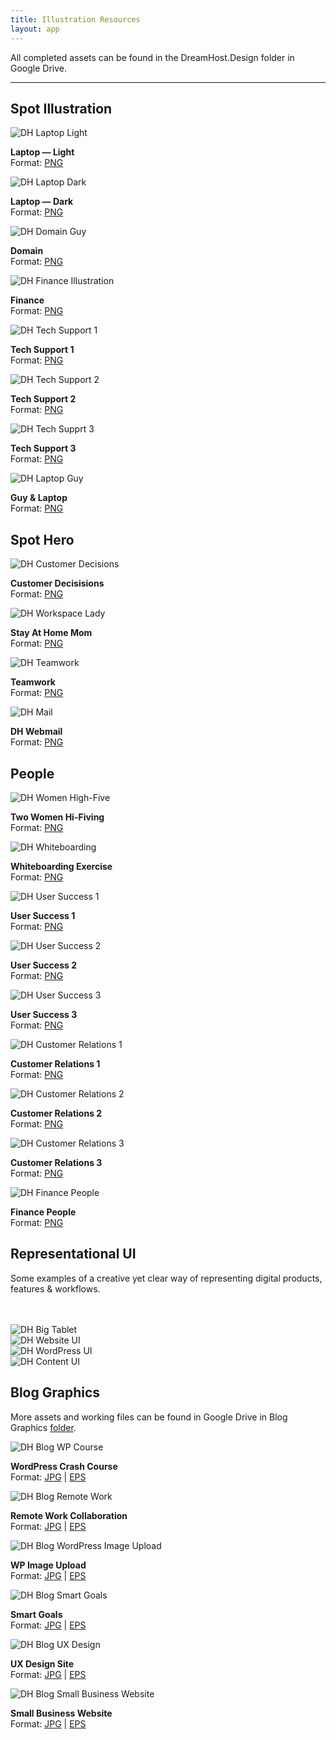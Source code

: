 ```yaml
---
title: Illustration Resources
layout: app
---
```


<p class="t-2">All completed assets can be found in the DreamHost.Design folder in Google Drive.</p>

<hr />

<div class="container p-0">
	<h2 class="m-bottom-2">Spot Illustration</h2>
	<div class="row">
		<div class="col-12 col-md-3">
			<img class="m-bottom-0 p-bottom-0" src="{{site.baseurl}}/assets/images/illustration/resource/spot/v2/2x/laptop-light@2x.png" alt="DH Laptop Light" />
			<p class="p-2 bg-c-g100 t-center"><strong>Laptop — Light</strong><br /> Format: <a href="{{site.baseurl}}/assets/images/illustration/resource/spot/v2/2x/laptop-light@2x.png" download>PNG</a></p>
		</div>
		<div class="col-12 col-md-3">
			<img class="m-bottom-0 p-bottom-0" src="{{site.baseurl}}/assets/images/illustration/resource/spot/v2/2x/laptop-dark@2x.png" alt="DH Laptop Dark" />
			<p class="p-2 bg-c-g100 t-center"><strong>Laptop — Dark</strong><br /> Format: <a href="{{site.baseurl}}/assets/images/illustration/resource/spot/v2/2x/laptop-dark@2x.png" download>PNG</a></p>
		</div>
		<div class="col-12 col-md-3">
			<img class="m-bottom-0 p-bottom-0" src="{{site.baseurl}}/assets/images/illustration/resource/spot/v2/2x/spot_illo-domain@2x.png" alt="DH Domain Guy" />
			<p class="p-2 bg-c-g100 t-center"><strong>Domain</strong><br /> Format: <a href="{{site.baseurl}}/assets/images/illustration/resource/spot/v2/2x/spot_illo-domain@2x.png" download>PNG</a></p>
		</div>
		<div class="col-12 col-md-3">
			<img class="m-bottom-0 p-bottom-0" src="{{site.baseurl}}/assets/images/illustration/resource/spot/v2/2x/spot_illo-finance@2x.png" alt="DH Finance Illustration" />
			<p class="p-2 bg-c-g100 t-center"><strong>Finance</strong><br /> Format: <a href="{{site.baseurl}}/assets/images/illustration/resource/spot/v2/2x/spot_illo-finance@2x.png" download>PNG</a></p>
		</div>
		<div class="col-12 col-md-3">
			<img class="m-bottom-0 p-bottom-0" src="{{site.baseurl}}/assets/images/illustration/resource/spot/v2/2x/spot_illo-tech-support-1@2x.png" alt="DH Tech Support 1" />
			<p class="p-2 bg-c-g100 t-center"><strong>Tech Support 1</strong><br /> Format: <a href="{{site.baseurl}}/assets/images/illustration/resource/spot/v2/2x/spot_illo-tech-support-1@2x.png" download>PNG</a></p>
		</div>
		<div class="col-12 col-md-3">
			<img class="m-bottom-0 p-bottom-0" src="{{site.baseurl}}/assets/images/illustration/resource/spot/v2/2x/spot_illo-tech-support-2@2x.png" alt="DH Tech Support 2" />
			<p class="p-2 bg-c-g100 t-center"><strong>Tech Support 2</strong><br /> Format: <a href="{{site.baseurl}}/assets/images/illustration/resource/spot/v2/2x/spot_illo-tech-support-2@2x.png" download>PNG</a></p>
		</div>
		<div class="col-12 col-md-3">
			<img class="m-bottom-0 p-bottom-0" src="{{site.baseurl}}/assets/images/illustration/resource/spot/v2/2x/spot_illo-tech-support-3@2x.png" alt="DH Tech Supprt 3" />
			<p class="p-2 bg-c-g100 t-center"><strong>Tech Support 3</strong><br /> Format: <a href="{{site.baseurl}}/assets/images/illustration/resource/spot/v2/2x/spot_illo-tech-support-3@2x.png" download>PNG</a></p>
		</div>
		<div class="col-12 col-md-3">
			<img class="m-bottom-0 p-bottom-0" src="{{site.baseurl}}/assets/images/illustration/resource/spot/v2/2x/spot_illo-guy-computer@2x.png" alt="DH Laptop Guy" />
			<p class="p-2 bg-c-g100 t-center"><strong>Guy &amp; Laptop</strong><br /> Format: <a href="{{site.baseurl}}/assets/images/illustration/resource/spot/v2/2x/spot_illo-guy-computer@2x.png" download>PNG</a></p>
	</div>
</div>

<div class="container p-0">
	<h2 class="m-top-4 m-bottom-2">Spot Hero</h2>
	<div class="row">
		<div class="col-12 col-md-6">
			<img class="m-bottom-0 p-bottom-0" src="{{site.baseurl}}/assets/images/illustration/resource/spot/v2/2x/spot_illo-woman-decisions@2x.png" alt="DH Customer Decisions" />
			<p class="p-2 bg-c-g100 t-center"><strong>Customer Decisisions</strong><br /> Format: <a href="{{site.baseurl}}/assets/images/illustration/resource/spot/v2/2x/spot_illo-woman-decisions@2x.png" download>PNG</a></p>
		</div>
		<div class="col-12 col-md-6">
			<img class="m-bottom-0 p-bottom-0" src="{{site.baseurl}}/assets/images/illustration/resource/spot/v2/2x/spot_illo-mom_affiliates@2x.png" alt="DH Workspace Lady" />
			<p class="p-2 bg-c-g100 t-center"><strong>Stay At Home Mom</strong><br /> Format: <a href="{{site.baseurl}}/assets/images/illustration/resource/spot/v2/2x/spot_illo-mom_affiliates@2x.png" download>PNG</a></p>
		</div>
		<div class="col-12 col-md-6">
			<img class="m-bottom-0 p-bottom-0" src="{{site.baseurl}}/assets/images/illustration/resource/spot/v2/2x/spot_illo-people-group_hifiving@2x.png" alt="DH Teamwork" />
			<p class="p-2 bg-c-g100 t-center"><strong>Teamwork</strong><br /> Format: <a href="{{site.baseurl}}/assets/images/illustration/resource/spot/v2/2x/spot_illo-people-group_hifiving@2x.png" download>PNG</a></p>
		</div>
		<div class="col-12 col-md-6">
			<img class="m-bottom-0 p-bottom-0" src="{{site.baseurl}}/assets/images/illustration/resource/spot/v2/1x/spot-hero-email.png" alt="DH Mail" />
			<p class="p-2 bg-c-g100 t-center"><strong>DH Webmail</strong><br /> Format: <a href="{{site.baseurl}}/assets/images/illustration/resource/spot/v2/1x/spot-hero-email.png" download>PNG</a></p>
		</div>
	</div>
</div>

<div class="container p-0">
	<h2 class="m-top-4 m-bottom-2">People</h2>
	<div class="row">
		<div class="col-12 col-md-4">
			<img class="m-bottom-0 p-bottom-0" src="{{site.baseurl}}/assets/images/illustration/resource/spot/v2/2x/spot_illo-people-girls_hi-fiving@2x.png" alt="DH Women High-Five" />
			<p class="p-2 bg-c-g100 t-center"><strong>Two Women Hi-Fiving</strong><br /> Format: <a href="{{site.baseurl}}/assets/images/illustration/resource/spot/v2/2x/spot_illo-people-girls_hi-fiving@2x.png" download>PNG</a></p>
		</div>
		<div class="col-12 col-md-4">
			<img class="m-bottom-0 p-bottom-0" src="{{site.baseurl}}/assets/images/illustration/resource/spot/v2/2x/spot_illo-people-whiteboarding@2x.png" alt="DH Whiteboarding" />
			<p class="p-2 bg-c-g100 t-center"><strong>Whiteboarding Exercise</strong><br /> Format: <a href="{{site.baseurl}}/assets/images/illustration/resource/spot/v2/2x/spot_illo-people-whiteboarding@2x.png" download>PNG</a></p>
		</div>
		<div class="col-12 col-md-4">
			<img class="m-bottom-0 p-bottom-0" src="{{site.baseurl}}/assets/images/illustration/resource/spot/v2/2x/spot_illo-people-success_2@2x.png" alt="DH User Success 1" />
			<p class="p-2 bg-c-g100 t-center"><strong>User Success 1</strong><br /> Format: <a href="{{site.baseurl}}/assets/images/illustration/resource/spot/v2/2x/spot_illo-people-success_2@2x.png" download>PNG</a></p>
		</div>
		<div class="col-12 col-md-4">
			<img class="m-bottom-0 p-bottom-0" src="{{site.baseurl}}/assets/images/illustration/resource/spot/v2/2x/spot_illo-people-success_3@2x.png" alt="DH User Success 2" />
			<p class="p-2 bg-c-g100 t-center"><strong>User Success 2</strong><br /> Format: <a href="{{site.baseurl}}/assets/images/illustration/resource/spot/v2/2x/spot_illo-people-success_3@2x.png" download>PNG</a></p>
		</div>
		<div class="col-12 col-md-4">
			<img class="m-bottom-0 p-bottom-0" src="{{site.baseurl}}/assets/images/illustration/resource/spot/v2/2x/spot_illo-people-success_1@2x.png" alt="DH User Success 3" />
			<p class="p-2 bg-c-g100 t-center"><strong>User Success 3</strong><br /> Format: <a href="{{site.baseurl}}/assets/images/illustration/resource/spot/v2/2x/spot_illo-people-success_1@2x.png" download>PNG</a></p>
		</div>
		<div class="col-12 col-md-4">
			<img class="m-bottom-0 p-bottom-0" src="{{site.baseurl}}/assets/images/illustration/resource/spot/v2/2x/spot_illo-people-quality_assurance_3@2x.png" alt="DH Customer Relations 1" />
			<p class="p-2 bg-c-g100 t-center"><strong>Customer Relations 1</strong><br /> Format: <a href="{{site.baseurl}}/assets/images/illustration/resource/spot/v2/2x/spot_illo-people-quality_assurance_3@2x.png" download>PNG</a></p>
		</div>
		<div class="col-12 col-md-4">
			<img class="m-bottom-0 p-bottom-0" src="{{site.baseurl}}/assets/images/illustration/resource/spot/v2/2x/spot_illo-people-quality_assurance_2@2x.png" alt="DH Customer Relations 2" />
			<p class="p-2 bg-c-g100 t-center"><strong>Customer Relations 2</strong><br /> Format: <a href="{{site.baseurl}}/assets/images/illustration/resource/spot/v2/2x/spot_illo-people-quality_assurance_2@2x.png" download>PNG</a></p>
		</div>
		<div class="col-12 col-md-4">
			<img class="m-bottom-0 p-bottom-0" src="{{site.baseurl}}/assets/images/illustration/resource/spot/v2/2x/spot_illo-people-quality_assurance@2x.png" alt="DH Customer Relations 3" />
			<p class="p-2 bg-c-g100 t-center"><strong>Customer Relations 3</strong><br /> Format: <a href="{{site.baseurl}}/assets/images/illustration/resource/spot/v2/2x/spot_illo-people-quality_assurance@2x.png" download>PNG</a></p>
		</div>
		<div class="col-12 col-md-4">
			<img class="m-bottom-0 p-bottom-0" src="{{site.baseurl}}/assets/images/illustration/resource/spot/v2/1x/spot-illo-people-finance.png" alt="DH Finance People" />
			<p class="p-2 bg-c-g100 t-center"><strong>Finance People</strong><br /> Format: <a href="{{site.baseurl}}/assets/images/illustration/resource/spot/v2/1x/spot-illo-people-finance.png" download>PNG</a></p>
		</div>
	</div>
</div>

<div class="container p-0">
		<h2 class="m-top-4 m-bottom-2">Representational UI</h2>
		<p>Some examples of a creative yet clear way of representing digital products, features & workflows. </p>
		<br /> <br />
	<div class="row">
		<div class="col-12 col-md-6">
			<img class="m-bottom-0 p-bottom-0" src="{{site.baseurl}}/assets/images/illustration/resource/spot/v2/2x/spot_hero-big_tablet@2x.png" alt="DH Big Tablet" />
		</div>
		<div class="col-12 col-md-6">
			<img class="m-bottom-0 p-bottom-0" src="{{site.baseurl}}/assets/images/illustration/resource/spot/v2/2x/ui-create-a-beautiful-website-easily@2x.png" alt="DH Website UI" />
		</div>
		<div class="col-12 col-md-6">
			<img class="m-bottom-0 p-bottom-0" src="{{site.baseurl}}/assets/images/illustration/resource/spot/v2/2x/ui-free-wordpress-jetpack-premium@2x.png" alt="DH WordPress UI" />
		</div>
		<div class="col-12 col-md-6">
			<img class="m-bottom-0 p-bottom-0" src="{{site.baseurl}}/assets/images/illustration/resource/spot/v2/1x/ui-website-content.png" alt="DH Content UI" />
		</div>
	</div>
</div>
<div class="container p-0">
		<h2 class="m-top-4 m-bottom-2">Blog Graphics</h2>
				<p class="m-bottom-2">More assets and working files can be found in Google Drive in Blog Graphics <a href="https://drive.google.com/drive/folders/1-ji0t96GU9nPKmv109i07_z_Nb5AKjmL?usp=sharing" target="_blank">folder</a>.</p>
	<div class="row">
		<div class="col-12 col-md-6 m-bottom-2">
			<img class="m-bottom-0 p-bottom-0" src="{{site.baseurl}}/assets/images/illustration/resource/blog/wordpress-crash-course.jpg" alt="DH Blog WP Course" />
			<p class="p-2 bg-c-g100 t-center"><strong>WordPress Crash Course</strong><br /> Format: <a href="{{site.baseurl}}/assets/images/illustration/resource/blog/wordpress-crash-course.jpg" download>JPG</a> | <a href="{{site.baseurl}}/assets/images/illustration/resource/blog/wordpress-crash-course.eps">EPS</a></p>
		</div>
		<div class="col-12 col-md-6 m-bottom-2">
			<img class="m-bottom-0 p-bottom-0" src="{{site.baseurl}}/assets/images/illustration/resource/blog/remote-work-collaboration.jpg" alt="DH Blog Remote Work" />
			<p class="p-2 bg-c-g100 t-center"><strong>Remote Work Collaboration</strong><br /> Format: <a href="{{site.baseurl}}/assets/images/illustration/resource/blog/remote-work-collaboration.jpg" download>JPG</a> | <a href="{{site.baseurl}}/assets/images/illustration/resource/blog/remote-work-collaboration.eps">EPS</a></p>
		</div>
		<div class="col-12 col-md-6 m-bottom-2">
			<img class="m-bottom-0 p-bottom-0" src="{{site.baseurl}}/assets/images/illustration/resource/blog/wordpress-image-upload.jpg" alt="DH Blog WordPress Image Upload" />
			<p class="p-2 bg-c-g100 t-center"><strong>WP Image Upload</strong><br /> Format: <a href="{{site.baseurl}}/assets/images/illustration/resource/blog/wordpress-image-upload.jpg" download>JPG</a> | <a href="{{site.baseurl}}/assets/images/illustration/resource/blog/wordpress-image-upload.eps">EPS</a></p>
		</div>
		<div class="col-12 col-md-6 m-bottom-2">
			<img class="m-bottom-0 p-bottom-0" src="{{site.baseurl}}/assets/images/illustration/resource/blog/smart-goals.jpg" alt="DH Blog Smart Goals" />
			<p class="p-2 bg-c-g100 t-center"><strong>Smart Goals</strong><br /> Format: <a href="{{site.baseurl}}/assets/images/illustration/resource/blog/smart-goals.jpg" download>JPG</a> | <a href="{{site.baseurl}}/assets/images/illustration/resource/blog/smart-goals.eps">EPS</a></p>
		</div>
		<div class="col-12 col-md-6 m-bottom-2">
			<img class="m-bottom-0 p-bottom-0" src="{{site.baseurl}}/assets/images/illustration/resource/blog/ux-design-site.jpg" alt="DH Blog UX Design" />
			<p class="p-2 bg-c-g100 t-center"><strong>UX Design Site</strong><br /> Format: <a href="{{site.baseurl}}/assets/images/illustration/resource/blog/ux-design-site.jpg" download>JPG</a> | <a href="{{site.baseurl}}/assets/images/illustration/resource/blog/ux-design-site.eps">EPS</a></p>
		</div>
		<div class="col-12 col-md-6 m-bottom-2">
			<img class="m-bottom-0 p-bottom-0" src="{{site.baseurl}}/assets/images/illustration/resource/blog/small-business-website.jpg" alt="DH Blog Small Business Website" />
			<p class="p-2 bg-c-g100 t-center"><strong>Small Business Website</strong><br /> Format: <a href="{{site.baseurl}}/assets/images/illustration/resource/blog/small-business-website.jpg" download>JPG</a> | <a href="{{site.baseurl}}/assets/images/illustration/resource/blog/small-business-website.eps">EPS</a></p>
		</div>
	</div>

</div><!--Grid-->

